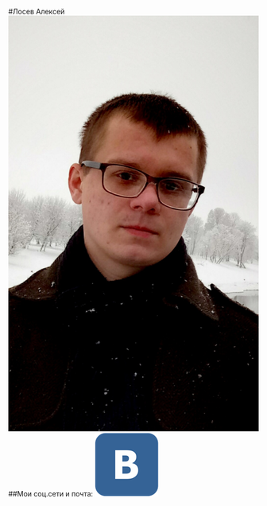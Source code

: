 #Лосев Алексей
![photo](20211030_144536.jpg)
##Мои соц.сети и почта:
[![Logo](107411_logo_512x512.png)](https://vk.com/id161911352)



